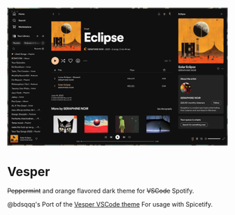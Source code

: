 ![Screenshot](./vesper.png)

# Vesper

~~Peppermint~~ and orange flavored dark theme for ~~VSCode~~ Spotify.

@bdsqqq's Port of the [Vesper VSCode theme](https://github.com/raunofreiberg/vesper/tree/main) For usage with Spicetify.
